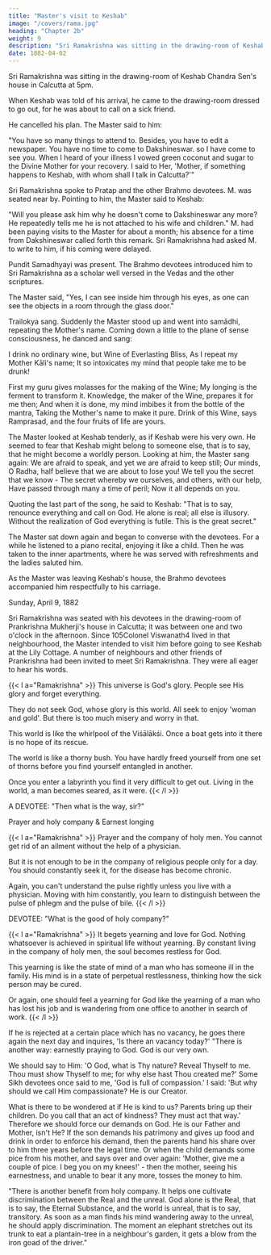 ```yaml
---
title: "Master's visit to Keshab"
image: "/covers/rama.jpg"
heading: "Chapter 2b"
weight: 9
description: "Sri Ramakrishna was sitting in the drawing-room of Keshab Chandra Sen's house in Calcutta at 5pm"
date: 1882-04-02
---
```


<!-- April 2, 1882 -->

Sri Ramakrishna was sitting in the drawing-room of Keshab Chandra Sen's house in Calcutta at 5pm. 

When Keshab was told of his arrival, he came to the drawing-room dressed to go out, for he was about to call on a sick friend.

He cancelled his plan. The Master said to him: 

"You have so many things to attend to. Besides, you have to edit a newspaper. You have no time to come to Dakshineswar. so I have come to see you. When I heard of your illness I vowed green coconut and sugar to the Divine Mother for your recovery. I said to Her, 'Mother, if something happens to Keshab, with whom shall I talk in Calcutta?'"

Sri Ramakrishna spoke to Pratap and the other Brahmo devotees. M. was seated near by. Pointing to him, the Master said to Keshab: 

"Will you please ask him why he doesn't come to Dakshineswar any more? He repeatedly tells me he is not attached to his wife and children." M. had been paying visits to the Master for about a month; his absence for a time from Dakshineswar called forth this remark. Sri Ramakrishna had asked M. to write to him, if his coming were delayed.

Pundit Samadhyayi was present. The Brahmo devotees introduced him to Sri Ramakrishna as a scholar well versed in the Vedas and the other scriptures. 

The Master said, "Yes, I can see inside him through his eyes, as one can see the objects in a room
through the glass door."

Trailokya sang. Suddenly the Master stood up and went into samādhi, repeating the Mother's name. Coming down a little to the plane of sense consciousness, he danced and sang: 

I drink no ordinary wine, but Wine of Everlasting Bliss, As I repeat my Mother Kāli's name;
It so intoxicates my mind that people take me to be drunk!

First my guru gives molasses for the making of the Wine; My longing is the ferment to transform it.
Knowledge, the maker of the Wine, prepares it for me then;
And when it is done, my mind imbibes it from the bottle of the mantra,
Taking the Mother's name to make it pure.
Drink of this Wine, says Ramprasad, and the four fruits of life
are yours.

The Master looked at Keshab tenderly, as if Keshab were his very own. He seemed to
fear that Keshab might belong to someone else, that is to say, that he might become a
worldly person. Looking at him, the Master sang again:
We are afraid to speak, and yet we are afraid to keep still;
Our minds, O Radha, half believe that we are about to lose
you!
We tell you the secret that we know -
The secret whereby we ourselves, and others, with our help,
Have passed through many a time of peril;
Now it all depends on you.

Quoting the last part of the song, he said to Keshab: "That is to say, renounce everything and call on God. He alone is real; all else is illusory. Without the realization of
God everything is futile. This is the great secret."

The Master sat down again and began to converse with the devotees. For a while he listened to a piano recital, enjoying it like a child. Then he was taken to the inner
apartments, where he was served with refreshments and the ladies saluted him. 

As the Master was leaving Keshab's house, the Brahmo devotees accompanied him
respectfully to his carriage.

Sunday, April 9, 1882

Sri Ramakrishna was seated with his devotees in the drawing-room of Prankrishna
Mukherji's house in Calcutta; it was between one and two o'clock in the afternoon. Since
105Colonel Viswanath4 lived in that neighbourhood, the Master intended to visit him before
going to see Keshab at the Lily Cottage. A number of neighbours and other friends of
Prankrishna had been invited to meet Sri Ramakrishna. They were all eager to hear his
words.

<!-- God and His glory & Dangers of worldly life -->


{{< l a="Ramakrishna" >}}
This universe is God's glory. People see His glory and forget everything. 

They do not seek God, whose glory is this world. All seek to enjoy 'woman and gold'. But there is too much misery and worry in that.

This world is like the whirlpool of the Viśālākśi. Once a boat gets into it there is no hope of its rescue. 

The world is like a thorny bush. You have hardly freed yourself from one set of thorns before you
find yourself entangled in another. 

Once you enter a labyrinth you find it very difficult to get out. Living in the world, a man becomes seared, as it were.
{{< /l >}}


A DEVOTEE: "Then what is the way, sir?"

Prayer and holy company & Earnest longing

{{< l a="Ramakrishna" >}}
Prayer and the company of holy men. You cannot get rid of an ailment without the help of a physician.

But it is not enough to be in the company of religious people only for a day. You should constantly seek it, for the disease has become chronic. 

Again, you can't understand the pulse rightly unless you live with a physician. Moving with him constantly, you learn to distinguish between the pulse of phlegm and the pulse of bile.
{{< /l >}}


DEVOTEE: "What is the good of holy company?"

{{< l a="Ramakrishna" >}}
It begets yearning and love for God. Nothing whatsoever is achieved in spiritual life without yearning. By constant living in the company of holy
men, the soul becomes restless for God. 

This yearning is like the state of mind of a man who has someone ill in the family. His mind is in a state of perpetual restlessness, thinking how the sick person may be cured. 

Or again, one should feel a yearning for God like the yearning of a man who has lost his job and is wandering from one office to another in search of work. 
{{< /l >}}


If he is rejected at a certain place which has no vacancy, he goes there again the next day and inquires, 'Is there an vacancy today?'
"There is another way: earnestly praying to God. God is our very own. 

We should say to Him: 'O God, what is Thy nature? Reveal Thyself to me. Thou must show Thyself to me; for why else hast Thou created me?' Some Sikh devotees once said to me, 'God is full of compassion.' I said: 'But why should we call Him compassionate? He is our Creator. 

What is there to be wondered at if He is kind to us? Parents bring up their children. Do you call that an act of kindness? They must act that way.' Therefore we should force our demands on God. He is our Father and Mother, isn't He? If the son demands his patrimony and gives up food and drink in order to enforce his demand, then the parents hand his share over to him three years before the legal time. Or when the child demands some pice from his mother, and says over and over again: 'Mother, give me a couple of pice. I beg you on my knees!' - then the mother, seeing his earnestness, and unable to
bear it any more, tosses the money to him.

"There is another benefit from holy company. It helps one cultivate discrimination between the Real and the unreal. God alone is the Real, that is to say, the Eternal Substance, and the world is unreal, that is to say, transitory. As soon as a man finds his mind wandering away to the unreal, he should apply discrimination. The moment an elephant stretches out its trunk to eat a plantain-tree in a neighbour's garden, it gets a blow from the iron goad of the driver."
